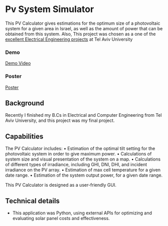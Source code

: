 # Pv System Simulator
This PV Calculator gives estimations for the optimum size of a
photovoltaic system for a given area in Israel, as well as the
amount of power that can be obtained from this system.
Also, This project was chosen as a one of the [excellent Electrical Engineering projects](https://www.tauengprojects.com/finalproj/EE/2022?lightbox=comp-k231dsy8__09d15bfa-8759-40a7-815e-711533209b88_runtime_dataItem-k231dsyc) at Tel Aviv University

### Demo
[Demo Video](https://drive.google.com/file/d/12LZANE-YR65iJgUIfTUv30547i_Nv32E/view?usp=sharing)

### Poster
[Poster](https://drive.google.com/file/d/1pPvkCa6kud8X0HJA_bad1XU32O9fwyao/view?usp=sharing)

## Background
Recently I finished my B.Cs in Electrical and Computer Engineering from Tel Aviv University, and this project was my final project.


## Capabilities
The PV Calculator includes:
• Estimation of the optimal tilt setting for the photovoltaic
system in order to give maximum power.
• Calculations of system size and visual presentation of the
system on a map.
• Calculations of different types of irradiance, including GHI,
DNI, DHI, and incident irradiance on the PV array.
• Estimation of max cell temperature for a given date range.
• Estimation of the system output power, for a given date range.

This PV Calculator is designed as a user-friendly GUI.

## Technical details
* This application was Python, using external APIs for optimizing and evaluating solar panel costs and effectiveness.

